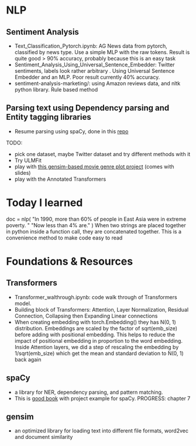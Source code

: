 # NLP

## Sentiment Analysis

- Text_Classification_Pytorch.ipynb: AG News data from pytorch, classified by news type. Use a simple MLP with the raw tokens. Result is quite good > 90% accuracy, probably because this is an easy task
- Sentiment_Analysis_Using_Universal_Sentence_Embedder: Twitter sentiments, labels look rather arbitrary . Using Universal Sentence Embedder and an MLP. Poor result currently 40% accuracy.
- sentiment-analysis-marketing/: using Amazon reviews data, and nltk python library. Rule based method

## Parsing text using Dependency parsing and Entity tagging libraries

- Resume parsing using spaCy, done in this [repo](https://github.com/hangjoni/resume-parsing)

TODO:

- pick one dataset, maybe Twitter dataset and try different methods with it
- Try ULMFit
- play with [this gensim-based movie genre plot project](https://github.com/RaRe-Technologies/movie-plots-by-genre) (comes with slides)
- play with the Annotated Transformers

# Today I learned

doc = nlp(
"In 1990, more than 60% of people in East Asia were in extreme poverty. "
"Now less than 4% are."
)
When two strings are placed together in python inside a function call, they are concatenated together. This is a convenience method to make code easy to read

# Foundations & Resources

## Transformers

- Transformer_walthrough.ipynb: code walk through of Transformers model.
- Building block of Transformers: Attention, Layer Normalization, Residual Connection, Collapsing then Expanding Linear connections
- When creating embedding with torch.Embedding() they has N(0, 1) distribution. Embeddings are scaled by the factor of sqrt(emb_size) before adding with positional embedding. This helps to reduce the impact of positional embedding in proportion to the word embedding. Inside Attention layers, we did a step of rescaling the embedding by 1/sqrt(emb_size) which get the mean and standard deviation to N(0, 1) back again

## spaCy

- a library for NER, dependency parsing, and pattern matching.
- This is [good book](http://spacy.pythonhumanities.com/02_01_entityruler.html) with project example for spaCy. PROGRESS: chapter 7

## gensim

- an optimized library for loading text into different file formats, word2vec and document similarity
